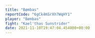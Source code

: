 ```yaml
---
title: "Bømbas"
reportCode: "6gCk4KGrXh7WqHY1"
player: "Bømbas"
fight: "Kael'thas Sunstrider"
date: 2021-11-10T19:47:04.454000+00:00
---
```

